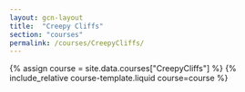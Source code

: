 ```yaml
---
layout: gcn-layout
title:  "Creepy Cliffs"
section: "courses"
permalink: /courses/CreepyCliffs/
---
```


{% assign course = site.data.courses["CreepyCliffs"] %}
{% include_relative course-template.liquid course=course %}
